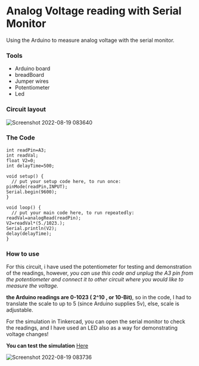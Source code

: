 # Analog Voltage reading with Serial Monitor
Using the Arduino to measure analog voltage with the serial monitor.

### Tools
* Arduino board
* breadBoard
* Jumper wires
* Potentiometer
* Led

### Circuit layout
![Screenshot 2022-08-19 083640](https://user-images.githubusercontent.com/109004035/185551780-de49e6a2-a5ce-49d0-99c7-692061d0d63d.jpg)

### The Code

```
int readPin=A3;
int readVal;
float V2=0;
int delayTime=500;

void setup() {
  // put your setup code here, to run once:
pinMode(readPin,INPUT);
Serial.begin(9600);
}

void loop() {
  // put your main code here, to run repeatedly:
readVal=analogRead(readPin);
V2=readVal*(5./1023.);
Serial.println(V2);
delay(delayTime);
}
```

### How to use

For this circuit, i have used the potentiometer for testing and demonstration of the readings, however, _you can use this code and unplug the A3 pin from the potentiometer and connect it to other circuit where you would like to measure the voltage._

**the Arduino readings are 0-1023 ( 2^10 , or 10-Bit)**, so in the code, I had to translate the scale to up to 5 (since Arduino supplies 5v), else, scale is adjustable.

For the simulation in Tinkercad, you can open the serial monitor to check the readings, and I have used an LED also as a way for demonstrating voltage changes!

**You can test the simulation** [Here](https://www.tinkercad.com/things/kCiFLbMDeEN-analog-voltage-reading-with-arduino/editel)

![Screenshot 2022-08-19 083736](https://user-images.githubusercontent.com/109004035/185552777-8e415e41-27c7-4527-a692-f5c886f4417a.jpg)

